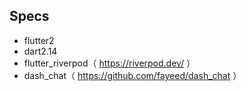 ## Specs

- flutter2
- dart2.14
- flutter_riverpod（ https://riverpod.dev/ ）
- dash_chat（ https://github.com/fayeed/dash_chat ）
